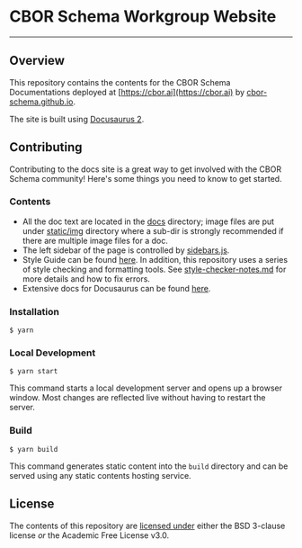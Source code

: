 # CBOR Schema Workgroup Website

---

## Overview

This repository contains the contents for the CBOR Schema Documentations
deployed at [https://cbor.ai](https://cbor.ai) by [cbor-schema.github.io](https://github.com/cbor-schema/cbor-schema.github.io).

The site is built using [Docusaurus 2](https://docusaurus.io/).

## Contributing

Contributing to the docs site is a great way to get involved with the CBOR Schema community!
Here's some things you need to know to get started.

### Contents

- All the doc text are located in the [docs](docs) directory; image files are put under
[static/img](static/img) directory where a sub-dir is strongly recommended if there are multiple
image files for a doc.
- The left sidebar of the page is controlled by [sidebars.js](sidebars.js).
- Style Guide can be found [here](style-guide.md). In addition, this repository
uses a series of style checking and formatting tools. See
[style-checker-notes.md](style-checker-notes.md) for more details and how to fix errors.
- Extensive docs for Docusaurus can be found [here](https://docusaurus.io/docs).

### Installation

```
$ yarn
```

### Local Development

```
$ yarn start
```

This command starts a local development server and opens up a browser window. Most changes are reflected live without having to restart the server.

### Build

```
$ yarn build
```

This command generates static content into the `build` directory and can be served using any static contents hosting service.

## License

The contents of this repository are [licensed under](./LICENSE) either the BSD 3-clause license *or* the Academic Free License v3.0.
